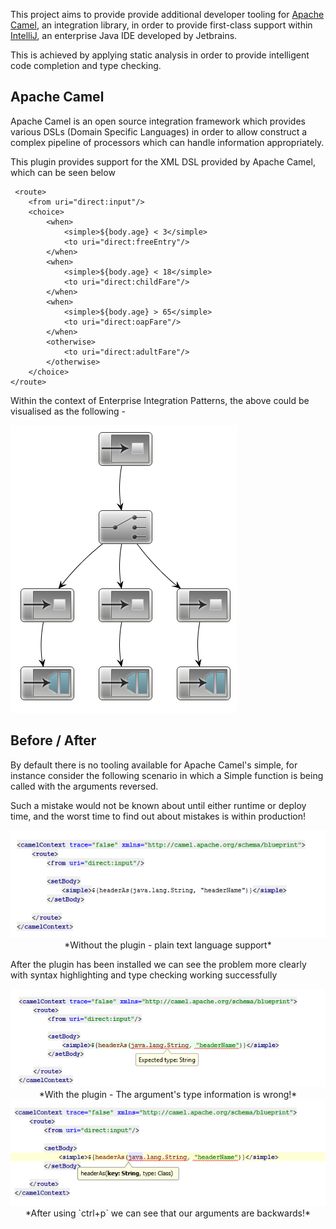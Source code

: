 This project aims to provide provide additional developer tooling for [Apache Camel](http://camel.apache.org/), an integration library, in order to provide first-class support within [IntelliJ](http://www.jetbrains.com/idea/), an enterprise Java IDE developed by Jetbrains.

This is achieved by applying static analysis in order to provide intelligent code completion and type checking.

## Apache Camel

Apache Camel is an open source integration framework which provides various DSLs (Domain Specific Languages) in order to allow construct a complex pipeline of processors which can handle information appropriately.

This plugin provides support for the XML DSL provided by Apache Camel, which can be seen below


     <route>
        <from uri="direct:input"/>
        <choice>
            <when>
                <simple>${body.age} < 3</simple>
                <to uri="direct:freeEntry"/>
            </when>
            <when>
                <simple>${body.age} < 18</simple>
                <to uri="direct:childFare"/>
            </when>
            <when>
                <simple>${body.age} > 65</simple>
                <to uri="direct:oapFare"/>
            </when>
            <otherwise>
                <to uri="direct:adultFare"/>
            </otherwise>
        </choice>
    </route>


Within the context of Enterprise Integration Patterns, the above could be visualised as the following - 

<div class="text-center">
    <img src="/docs_images/routeExample.png" alt="CBR Example" />
</div>

Before / After
--------------

By default there is no tooling available for Apache Camel's simple, for instance consider the following scenario in which a Simple function is being called with the arguments reversed. 

Such a mistake would not be known about until either runtime or deploy time, and the worst time to find out about mistakes is within production!

<div style="text-align:center" class="text-center">
	<div><img src="docs_images/codeExample_before.png" alt="Broken code - Incorrect arguments" /></div>
	*Without the plugin - plain text language support*
</div>

After the plugin has been installed we can see the problem more clearly with syntax highlighting and type checking working successfully

<div style="text-align:center" class="text-center">
	<div><img alt="Broken code - Incorrect arguments" src="docs_images/CodeExample_typeInformation.png" /></div>
	*With the plugin - The argument's type information is wrong!*
</div>


<div style="text-align:center" class="text-center">
	<div><img alt="Broken code - Type param" src="docs_images/CodeExample_typeParam.png" /></div>
	*After using `ctrl+p` we can see that our arguments are backwards!*
</div>
